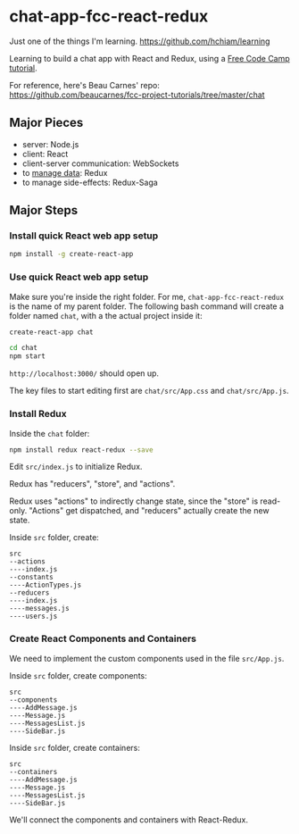 # chat-app-fcc-react-redux

Just one of the things I'm learning. https://github.com/hchiam/learning

Learning to build a chat app with React and Redux, using a [Free Code Camp tutorial](https://www.youtube.com/watch?v=x_fHXt9V3zQ).

For reference, here's Beau Carnes' repo: https://github.com/beaucarnes/fcc-project-tutorials/tree/master/chat

## Major Pieces

* server: Node.js
* client: React
* client-server communication: WebSockets
* to [manage data](https://blog.logrocket.com/why-use-redux-reasons-with-clear-examples-d21bffd5835/): Redux
* to manage side-effects: Redux-Saga

## Major Steps

### Install quick React web app setup

```bash
npm install -g create-react-app
```

### Use quick React web app setup

Make sure you're inside the right folder. For me, `chat-app-fcc-react-redux` is the name of my parent folder. The following bash command will create a folder named `chat`, with a the actual project inside it:

```bash
create-react-app chat
```

```bash
cd chat
npm start
```

`http://localhost:3000/` should open up.

The key files to start editing first are `chat/src/App.css` and `chat/src/App.js`.

### Install Redux

Inside the `chat` folder:

```bash
npm install redux react-redux --save
```

Edit `src/index.js` to initialize Redux.

Redux has "reducers", "store", and "actions".

Redux uses "actions" to indirectly change state, since the "store" is read-only. "Actions" get dispatched, and "reducers" actually create the new state.

Inside `src` folder, create:

```
src
--actions
----index.js
--constants
----ActionTypes.js
--reducers
----index.js
----messages.js
----users.js
```

### Create React Components and Containers

We need to implement the custom components used in the file `src/App.js`.

Inside `src` folder, create components:

```
src
--components
----AddMessage.js
----Message.js
----MessagesList.js
----SideBar.js
```

Inside `src` folder, create containers:

```
src
--containers
----AddMessage.js
----Message.js
----MessagesList.js
----SideBar.js
```

We'll connect the components and containers with React-Redux.
